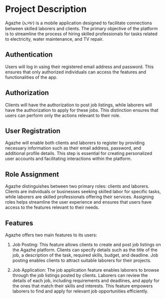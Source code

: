# Project Description
Agazhe (አጋዥ) is a mobile application designed to facilitate connections between skilled laborers and clients. The primary objective of the platform is to streamline the process of hiring skilled professionals for tasks related to electricity, water maintenance, and TV repair.

## Authentication
Users will log in using their registered email address and password. This ensures that only authorized individuals can access the features and functionalities of the app.

## Authorization
Clients will have the authorization to post job listings, while laborers will have the authorization to apply for these jobs. This distinction ensures that users can perform only the actions relevant to their role.

## User Registration

Agazhe will enable both clients and laborers to register by providing necessary information such as their email address, password, and additional profile details. This step is essential for creating personalized user accounts and facilitating interactions within the platform.

## Role Assignment
Agazhe distinguishes between two primary roles: clients and laborers. Clients are individuals or businesses seeking skilled labor for specific tasks, while laborers are skilled professionals offering their services. Assigning roles helps streamline the user experience and ensures that users have access to the features relevant to their needs.

## Features
Agazhe offers two main features to its users:

1.  Job Posting: This feature allows clients to create and post job listings on the Agazhe platform. Clients can specify details such as the title of the job, a description of the task, required skills, budget, and deadline. Job posting enables clients to attract suitable laborers for their projects.

2.  Job Application: The job application feature enables laborers to browse through the job listings posted by clients. Laborers can review the details of each job, including requirements and deadlines, and apply for the ones that match their skills and interests. This feature empowers laborers to find and apply for relevant job opportunities efficiently.
